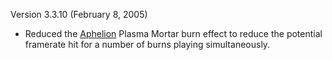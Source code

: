Version 3.3.10 (February 8, 2005)

- Reduced the [Aphelion](../vehicles/Aphelion.md) Plasma Mortar burn
  effect to reduce the potential framerate hit for a number of burns
  playing simultaneously.

<!--[category:Patches](category:Patches.md)-->
